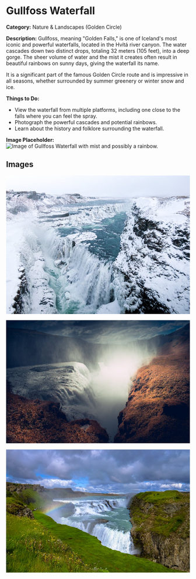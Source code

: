 # Gullfoss Waterfall

**Category:** Nature & Landscapes (Golden Circle)

**Description:**
Gullfoss, meaning "Golden Falls," is one of Iceland's most iconic and powerful waterfalls, located in the Hvítá river canyon. The water cascades down two distinct drops, totaling 32 meters (105 feet), into a deep gorge. The sheer volume of water and the mist it creates often result in beautiful rainbows on sunny days, giving the waterfall its name.

It is a significant part of the famous Golden Circle route and is impressive in all seasons, whether surrounded by summer greenery or winter snow and ice.

**Things to Do:**
*   View the waterfall from multiple platforms, including one close to the falls where you can feel the spray.
*   Photograph the powerful cascades and potential rainbows.
*   Learn about the history and folklore surrounding the waterfall.

**Image Placeholder:**
![Image of Gullfoss Waterfall with mist and possibly a rainbow.](placeholder_gullfoss.jpg)

## Images

![Gullfoss Waterfall - Image 1](../attraction_images/gullfoss_waterfall/gullfoss_waterfall_pexels_767f4c21.jpg)

![Gullfoss Waterfall - Image 2](../attraction_images/gullfoss_waterfall/gullfoss_waterfall_pexels_96996979.jpg)

![Gullfoss Waterfall - Image 3](../attraction_images/gullfoss_waterfall/gullfoss_waterfall_pexels_e81094a2.jpg)